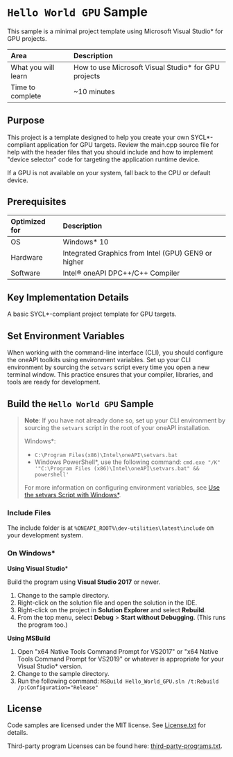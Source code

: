 ﻿# `Hello World GPU` Sample
This sample is a minimal project template using Microsoft Visual Studio* for GPU projects.

| Area                  | Description
|:---                   |:---
| What you will learn   | How to use Microsoft Visual Studio* for GPU projects
| Time to complete      | ~10 minutes

## Purpose

This project is a template designed to help you create your own SYCL*-compliant application for GPU targets. Review the main.cpp source file for help with the header files that you should include and how to implement "device selector" code for targeting the application runtime device.

If a GPU is not available on your system, fall back to the CPU or default device.

## Prerequisites

| Optimized for         | Description
|:---                   |:---
| OS                    | Windows* 10
| Hardware              | Integrated Graphics from Intel (GPU) GEN9 or higher
| Software              | Intel® oneAPI DPC++/C++ Compiler

## Key Implementation Details

A basic SYCL*-compliant project template for GPU targets.

## Set Environment Variables

When working with the command-line interface (CLI), you should configure the oneAPI toolkits using environment variables. Set up your CLI environment by sourcing the `setvars` script every time you open a new terminal window. This practice ensures that your compiler, libraries, and tools are ready for development.

## Build the `Hello World GPU` Sample

> **Note**: If you have not already done so, set up your CLI
> environment by sourcing  the `setvars` script in the root of your oneAPI installation.
>
> Windows*:
> - `C:\Program Files(x86)\Intel\oneAPI\setvars.bat`
> - Windows PowerShell*, use the following command: `cmd.exe "/K" '"C:\Program Files (x86)\Intel\oneAPI\setvars.bat" && powershell'`
>
> For more information on configuring environment variables, see [Use the setvars Script with Windows*](https://www.intel.com/content/www/us/en/develop/documentation/oneapi-programming-guide/top/oneapi-development-environment-setup/use-the-setvars-script-with-windows.html).

### Include Files

The include folder is at `%ONEAPI_ROOT%\dev-utilities\latest\include` on your development system.

### On Windows*

**Using Visual Studio***

Build the program using **Visual Studio 2017** or newer.
1. Change to the sample directory.
2. Right-click on the solution file and open the solution in the IDE.
3. Right-click on the project in **Solution Explorer** and select **Rebuild**.
4. From the top menu, select **Debug** > **Start without Debugging**. (This runs the program too.)

**Using MSBuild**

1. Open "x64 Native Tools Command Prompt for VS2017" or "x64 Native Tools Command Prompt for VS2019" or whatever is appropriate for your Visual Studio* version.
2. Change to the sample directory.
3. Run the following command: `MSBuild Hello_World_GPU.sln /t:Rebuild /p:Configuration="Release"`

## License

Code samples are licensed under the MIT license. See [License.txt](https://github.com/oneapi-src/oneAPI-samples/blob/master/License.txt) for details.

Third-party program Licenses can be found here: [third-party-programs.txt](https://github.com/oneapi-src/oneAPI-samples/blob/master/third-party-programs.txt).